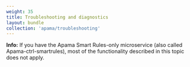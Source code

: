 ```yaml
---
weight: 35
title: Troubleshooting and diagnostics
layout: bundle
collection: 'apama/troubleshooting'
---
```


**Info:** If you have the Apama Smart Rules-only microservice (also called Apama-ctrl-smartrules), most of the functionality described in this topic does not apply. 